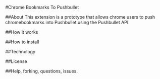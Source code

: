 #Chrome Bookmarks To Pushbullet

##About
This extension is a prototype that allows chrome users to push chromebookmarks into Pushbullet using the Pushbullet API.

##How it works

##How to install

##Technology

##License

##Help, forking, questions, issues.
